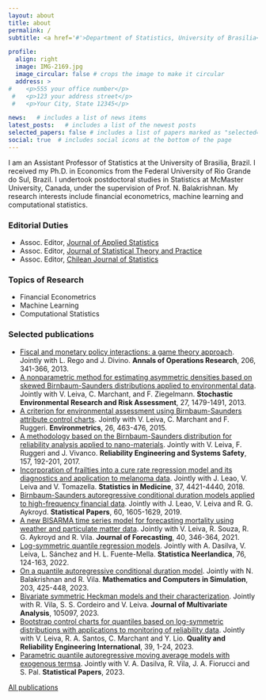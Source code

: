 ```yaml
---
layout: about
title: about
permalink: /
subtitle: <a href='#'>Department of Statistics, University of Brasilia</a>. Brasilia, DF, Brazil 70910-900

profile:
  align: right
  image: IMG-2169.jpg
  image_circular: false # crops the image to make it circular
  address: >
#    <p>555 your office number</p>
 #   <p>123 your address street</p>
 #   <p>Your City, State 12345</p>

news:   # includes a list of news items
latest_posts:   # includes a list of the newest posts
selected_papers: false # includes a list of papers marked as "selected={true}"
social: true  # includes social icons at the bottom of the page
---
```


I am an Assistant Professor of Statistics at the University of Brasilia, Brazil. I received my Ph.D. in Economics from the Federal University of Rio Grande do Sul, Brazil. I undertook postdoctoral studies in Statistics at McMaster University, Canada, under the supervision of Prof. N. Balakrishnan. My research interests include financial econometrics, machine learning and computational statistics. 

<!--I serve as an Associate Editor for the Journal of Applied Statistics, Journal of Statistical Theory and Practice, and Chilean Journal of Statistics.-->


 <h3>Editorial Duties</h3>
 
 <ul>	
<li> Assoc. Editor, <a href = "https://www.tandfonline.com/toc/cjas20/current">  Journal of Applied Statistics</a> </li> 
<li> Assoc. Editor, <a href = "https://www.springer.com/journal/42519/">  Journal of Statistical Theory and Practice</a> </li> 
<li> Assoc. Editor, <a href = "http://soche.cl/chjs/"> Chilean Journal of Statistics</a> </li> 
</ul>

<h3>Topics of Research</h3>

<ul>	
<li> Financial Econometrics </li> 
<li> Machine Learning </li> 
<li>  Computational Statistics </li> 
</ul>

<h3>Selected publications</h3>
	
<ul>	
  <li> <a href = "https://link.springer.com/article/10.1007/s10479-013-1379-3"> Fiscal and monetary policy interactions: a game theory approach</a>. Jointly with L. Rego and J. Divino. <strong>Annals of Operations Research</strong>, 206, 341-366, 2013. </li> 
	
	
  <li> <a href = "https://link.springer.com/article/10.1007/s00477-012-0684-8"> A nonparametric method for estimating asymmetric densities based on skewed Birnbaum-Saunders distributions applied to environmental data</a>. Jointly with V. Leiva, C. Marchant, and F. Ziegelmann. <strong>Stochastic Environmental Research and Risk Assessment</strong>, 27, 1479-1491, 2013.</li>
	
	
  <li>  <a href = "http://onlinelibrary.wiley.com/doi/10.1002/env.2349/abstract"> A criterion for environmental assessment using Birnbaum-Saunders attribute control charts</a>. Jointly with V. Leiva, C. Marchant and F. Ruggeri. <strong>Environmetrics</strong>, 26, 463-476, 2015.</li>
	
	
  <li>  <a href = "https://www.sciencedirect.com/science/article/pii/S0951832016304379"> A methodology based on the Birnbaum-Saunders distribution for reliability analysis applied to nano-materials</a>. Jointly with V. Leiva, F. Ruggeri and J. Vivanco. <strong>Reliability Engineering and Systems Safety</strong>, 157, 192-201, 2017.</li>
	
	
  <li>  <a href = "http://dx.doi.org/10.1002/sim.7929"> Incorporation of frailties into a cure rate regression model and its diagnostics and application to melanoma data</a>. Jointly with J.  Leao, V. Leiva and V. Tomazella. <strong>Statistics in Medicine</strong>, 37, 4421-4440, 2018.</li>
	
	
  <li>  <a href = "https://link.springer.com/article/10.1007/s00362-017-0888-6"> Birnbaum-Saunders autoregressive conditional duration models applied to high-frequency financial data</a>. Jointly with J. Leao, V. Leiva and R. G. Aykroyd. <strong>Statistical Papers</strong>, 60, 1605-1629, 2019.</li>
	
	
  <li>  <a href = "https://doi.org/10.1002/for.2718"> A new BISARMA time series model for forecasting mortality using weather and particulate matter data</a>. Jointly with V. Leiva, R. Souza, R. G. Aykroyd and R. Vila. <strong>Journal of Forecasting</strong>, 40, 346-364, 2021.</li>
	
	
  <li>  <a href = "https://doi.org/10.1111/stan.12243"> Log-symmetric quantile regression models</a>. Jointly with A. Dasilva, V. Leiva, L. Sánchez and H. L. Fuente-Mella. <strong>Statistica Neerlandica</strong>, 76, 124-163, 2022.</li>
	
	
  <li>  <a href = "https://doi.org/10.1016/j.matcom.2022.06.032"> On a quantile autoregressive conditional duration model</a>. Jointly with N. Balakrishnan and R. Vila. <strong>Mathematics and Computers in Simulation</strong>, 203, 425-448, 2023.</li>
	
	
  <li>  <a href = "https://doi.org/10.1016/j.jmva.2022.105097"> Bivariate symmetric Heckman models and their characterization</a>. Jointly with R. Vila, S. S. Cordeiro and V. Leiva. <strong>Journal of Multivariate Analysis</strong>, 105097, 2023.</li>
	
	
  <li>  <a href = "https://doi.org/10.1002/qre.3072"> Bootstrap control charts for quantiles based on log-symmetric distributions with applications to monitoring of reliability data</a>. Jointly with V. Leiva, R. A. Santos, C. Marchant and Y. Lio. <strong>Quality and Reliability Engineering International</strong>, 39, 1-24, 2023.</li> 	

 <li>  <a href = "https://doi.org/10.1007/s00362-023-01459-4"> Parametric quantile autoregressive moving average models with exogenous termsa</a>. Jointly with V. A. Dasilva, R. Vila, J. A. Fiorucci and S. Pal. <strong>Statistical Papers</strong>, 2023.</li>
     
</ul>
	
 <a href = "https://heltonsaulo.github.io/Journal/"> All publications</a> <br>


